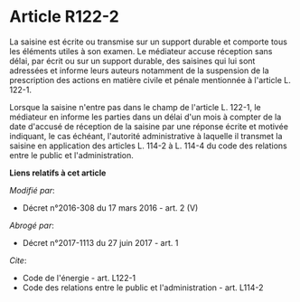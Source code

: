 # Article R122-2

La saisine est écrite ou transmise sur un support durable et comporte tous les éléments utiles à son examen. Le médiateur
accuse réception sans délai, par écrit ou sur un support durable, des saisines qui lui sont adressées et informe leurs
auteurs notamment de la suspension de la prescription des actions en matière civile et pénale mentionnée à l'article L.
122-1. 

Lorsque la saisine n'entre pas dans le champ de l'article L. 122-1, le médiateur en informe les parties dans un délai d'un
mois à compter de la date d'accusé de réception de la saisine par une réponse écrite et motivée indiquant, le cas échéant,
l'autorité administrative à laquelle il transmet la saisine en application des articles L. 114-2 à L. 114-4 du code des
relations entre le public et l'administration.

**Liens relatifs à cet article**

_Modifié par_:

  - Décret n°2016-308 du 17 mars 2016 - art. 2 (V)

_Abrogé par_:

  - Décret n°2017-1113 du 27 juin 2017 - art. 1

_Cite_:

  - Code de l'énergie - art. L122-1
  - Code des relations entre le public et l'administration - art. L114-2

